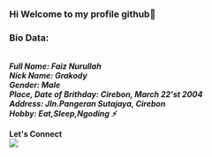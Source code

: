 ### Hi Welcome to my profile github👋

<!--
**Faiznurullah/Faiznurullah** is a ✨ _special_ ✨ repository because its `README.md` (this file) appears on your GitHub profile.

Here are some ideas to get you started:

- 🔭 I’m currently working on ...
- 🌱 I’m currently learning ...
- 👯 I’m looking to collaborate on ...
- 🤔 I’m looking for help with ...
- 💬 Ask me about ...
- 📫 How to reach me: ...
- 😄 Pronouns: ...
- ⚡ Fun fact: ...
-->
<h3><b>Bio Data:</b></h3><br>
<b><i>Full Name: Faiz Nurullah</i></b><br>
<b><i>Nick Name: Grakody</i></b><br>
<b><i>Gender: Male</i></b><br>
<b><i>Place, Date of Brithday: Cirebon, March 22'st 2004</i></b><br>
<b><i>Address: Jln.Pangeran Sutajaya, Cirebon</i></b><br>
<b><i>Hobby: Eat,Sleep,Ngoding ⚡</i></b><br>

<b>Let's Connect</b><br>
<a href="https://Faiznurullah.xyz" target="blank"><img src="https://img.shields.io/badge/Website-https://Faiznurullah.xyz-green?" /></a><br>
